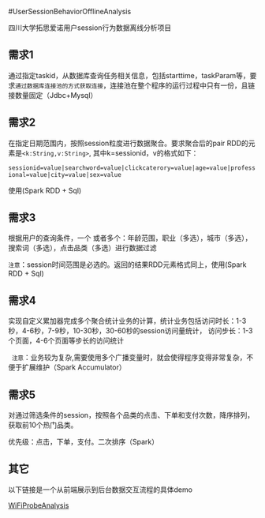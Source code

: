 #UserSessionBehaviorOfflineAnalysis

四川大学拓思爱诺用户session行为数据离线分析项目

## 需求1
通过指定taskid，从数据库查询任务相关信息，包括starttime，taskParam等，要求`通过数据库连接池的方式获取连接`，连接池在整个程序的运行过程中只有一份，且链接数量固定（Jdbc+Mysql）

## 需求2
在指定日期范围内，按照session粒度进行数据聚合。要求聚合后的pair RDD的元素是`<k:String,v:String>`,	其中k=sessionid，v的格式如下：

`sessionid=value|searchword=value|clickcaterory=value|age=value|professional=value|city=value|sex=value`

使用(Spark RDD + Sql)

## 需求3
根据用户的查询条件，一个 或者多个：年龄范围，职业（多选），城市（多选），搜索词（多选），点击品类（多选）进行数据过滤

`注意`：session时间范围是必选的。返回的结果RDD元素格式同上，使用(Spark RDD + Sql)

## 需求4

实现自定义累加器完成多个聚合统计业务的计算，统计业务包括访问时长：1-3秒，4-6秒，7-9秒，10-30秒，30-60秒的session访问量统计，
访问步长：1-3个页面，4-6个页面等步长的访问统计

` 注意`：业务较为复杂,需要使用多个广播变量时，就会使得程序变得非常复杂，不便于扩展维护（Spark Accumulator）

## 需求5
对通过筛选条件的session，按照各个品类的点击、下单和支付次数，降序排列，获取前10个热门品类。

优先级：点击，下单，支付。二次排序（Spark）


## 其它
以下链接是一个从前端展示到后台数据交互流程的具体demo

[WiFiProbeAnalysis](https://github.com/wanghan0501/WiFiProbeAnalysis)
